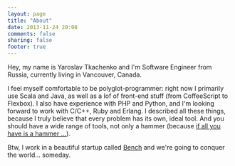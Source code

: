 ```yaml
---
layout: page
title: "About"
date: 2013-11-24 20:08
comments: false
sharing: false
footer: true
---
```

Hey, my name is Yaroslav Tkachenko and I'm Software Engineer from Russia, currently living in Vancouver, Canada.

I feel myself comfortable to be polyglot-programmer: right now I primarily use Scala and Java, as well as a lof of front-end stuff (from CoffeeScript to Flexbox). I also have experience with PHP and Python, and I'm looking forward to work with C/C++, Ruby and Erlang. I described all these things, because I truly believe that every problem has its own, ideal tool. And you should have a wide range of tools, not only a hammer (because [if all you have is a hammer ...](http://en.wikipedia.org/wiki/Law_of_the_instrument)).

Btw, I work in a beautiful startup called [Bench](https://bench.co/) and we're going to conquer the world... someday.